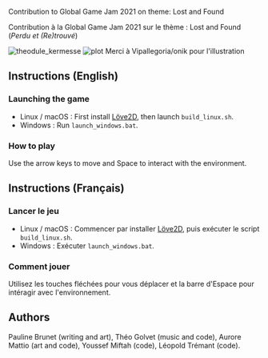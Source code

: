 Contribution to Global Game Jam 2021 on theme: Lost and Found

Contribution à la Global Game Jam 2021 sur le thème : Lost and Found 
(*Perdu et (Re)trouvé*)

![theodule_kermesse](https://github.com/tremelow/ggj2021/tree/main/files/theodule_kermesse.png?raw=true)
![plot](https://github.com/tremelow/ggj2021/tree/main/files/theodule_kermesse.png)
Merci à Vipallegoria/onik pour l'illustration

## Instructions (English)

### Launching the game
- Linux / macOS : First install [Löve2D](https://love2d.org/), then
  launch `build_linux.sh`.
- Windows : Run `launch_windows.bat`.


### How to play
Use the arrow keys to move and Space to interact with the environment.

## Instructions (Français)

### Lancer le jeu
- Linux / macOS : Commencer par installer [Löve2D](https://love2d.org/), puis
  exécuter le script `build_linux.sh`.
- Windows : Exécuter `launch_windows.bat`. 


### Comment jouer
Utilisez les touches fléchées pour vous déplacer et la barre d'Espace pour
intéragir avec l'environnement.


## Authors
Pauline Brunet (writing and art), Théo Golvet (music and code),
Aurore Mattio (art and code), Youssef Miftah (code), Léopold Trémant (code).
